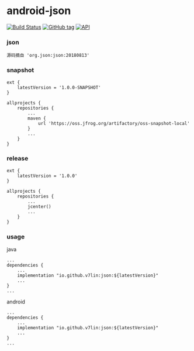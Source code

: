 # android-json

[![Build Status](https://cloud.drone.io/api/badges/v7lin/android-json/status.svg)](https://cloud.drone.io/v7lin/android-json)
[![GitHub tag](https://img.shields.io/github/tag/v7lin/android-json.svg)](https://github.com/v7lin/android-json/releases)
[![API](https://img.shields.io/badge/API-14%2B-brightgreen.svg?style=flat)](https://android-arsenal.com/api?level=14)

### json

````
源码摘自 'org.json:json:20180813'
````

### snapshot

````
ext {
    latestVersion = '1.0.0-SNAPSHOT'
}

allprojects {
    repositories {
        ...
        maven {
            url 'https://oss.jfrog.org/artifactory/oss-snapshot-local'
        }
        ...
    }
}
````

### release

````
ext {
    latestVersion = '1.0.0'
}

allprojects {
    repositories {
        ...
        jcenter()
        ...
    }
}
````

### usage

java
````
...
dependencies {
    ...
    implementation "io.github.v7lin:json:${latestVersion}"
    ...
}
...
````

android
````
...
dependencies {
    ...
    implementation "io.github.v7lin:json:${latestVersion}"
    ...
}
...
````
